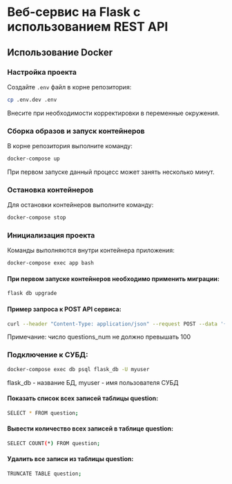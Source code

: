 # Веб-сервис на Flask с использованием REST API

## Использование Docker

### Настройка проекта

Создайте `.env` файл в корне репозитория:

```bash
cp .env.dev .env
```

Внесите при необходимости корректировки в переменные окружения.


### Сборка образов и запуск контейнеров

В корне репозитория выполните команду:

```bash
docker-compose up
```

При первом запуске данный процесс может занять несколько минут.

### Остановка контейнеров

Для остановки контейнеров выполните команду:

```bash
docker-compose stop
```

### Инициализация проекта

Команды выполняются внутри контейнера приложения:

```bash
docker-compose exec app bash
```

#### При первом запуске контейнеров необходимо применить миграции:

```bash
flask db upgrade
```


#### Пример запроса к POST API сервиса:
```bash
curl --header "Content-Type: application/json" --request POST --data '{"questions_num":3}'  http://localhost:5000
```
Примечание: число questions_num не должно превышать 100


### Подключение к СУБД:
```bash
docker-compose exec db psql flask_db -U myuser
```
flask_db - название БД, myuser - имя пользователя СУБД

#### Показать список всех записей таблицы question:
```bash
SELECT * FROM question;
```

#### Вывести количество всех записей в таблице question:
```bash
SELECT COUNT(*) FROM question;
```

#### Удалить все записи из таблицы question:
```bash
TRUNCATE TABLE question;
```

